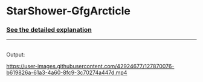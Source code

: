 # StarShower-GfgArcticle

<h3><a href="https://www.geeksforgeeks.org/star-shower-in-android-using-android-property-animation/">See the detailed explanation</a></h3>
<hr>
<br>
Output:

https://user-images.githubusercontent.com/42924677/127870076-b619826a-61a3-4a60-8fc9-3c70274a447d.mp4

